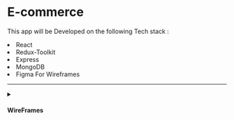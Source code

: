 # E-commerce
<p>This app will be Developed on the following Tech stack : </p>
<li> React 
<li> Redux-Toolkit
<li> Express
<li> MongoDB
<li> Figma For Wireframes
<hr>

<details>
<summary><h4> WireFrames </h4></summary>
<h6> Desktop/Home :
<p align="center">
<img src="/wireframes/Home.png">
</p>
<h6> Auth :
<p align="center">
<img src="/wireframes/Authentication.png">
</p>
<h6> Cart :
<p align="center">
<img src="/wireframes/Cart.png">
</p>
<h6> Product :
<p align="center">
<img src="/wireframes/Product.png">
</p>
<h6> Payment :
<p align="center">
<img src="/wireframes/Payment.png">
</p>
<h6> Shippping :
<p align="center">
<img src="/wireframes/Shipping.png">
</p>
<h6> Thanks :
<p align="center">
<img src="/wireframes/Thanks.png">
</p>
</details>
